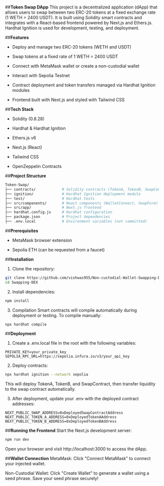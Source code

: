 ##**Token Swap DApp**
This project is a decentralized application (dApp) that allows users to swap between two ERC-20 tokens at a fixed exchange rate (1 WETH = 2400 USDT). It is built using Solidity smart contracts and integrates with a React-based frontend powered by Next.js and Ethers.js. Hardhat Ignition is used for development, testing, and deployment.

##**Features**
* Deploy and manage two ERC-20 tokens (WETH and USDT)

* Swap tokens at a fixed rate of 1 WETH = 2400 USDT

* Connect with MetaMask wallet or create a non-custodial wallet

* Interact with Sepolia Testnet

* Contract deployment and token transfers managed via Hardhat Ignition modules

* Frontend built with Next.js and styled with Tailwind CSS

##**Tech Stack**
* Solidity (0.8.28)

* Hardhat & Hardhat Ignition

* Ethers.js v6

* Next.js (React)

* Tailwind CSS

* OpenZeppelin Contracts

##**Project Structure**
```bash
Token-Swap/
├── contracts/            # Solidity contracts (TokenA, TokenB, SwapContract)
├── ignition/             # Hardhat Ignition deployment module
├── test/                 # Hardhat tests
├── src/components/       # React components (WalletConnect, SwapForm)
├── src/app/              # Next.js frontend
├── hardhat.config.js     # Hardhat configuration
├── package.json          # Project dependencies
├── .env.local            # Environment variables (not committed)
```

##**Prerequisites**
* MetaMask browser extension

* Sepolia ETH (can be requested from a faucet)


##**Installation**

 1. Clone the repository:

```bash
git clone https://github.com/vishwas955/Non-custodial-Wallet-Swapping-DApp.git
cd Swapping-DEX
```

 2. Install dependencies:

```bash
npm install
```

 3. Compilation
Smart contracts will compile automatically during deployment or testing. To compile manually:

```bash
npx hardhat compile
```

##**Deployment**

 1. Create a .env.local file in the root with the following variables:

```text
PRIVATE_KEY=your_private_key
SEPOLIA_RPC_URL=https://sepolia.infura.io/v3/your_api_key
```

2. Deploy contracts:

```bash
npx hardhat ignition --network sepolia
```
This will deploy TokenA, TokenB, and SwapContract, then transfer liquidity to the swap contract automatically.

 3. After deployment, update your .env with the deployed contract addresses:

```text
NEXT_PUBLIC_SWAP_ADDRESS=0xDeployedSwapContractAddress
NEXT_PUBLIC_TOKEN_A_ADDRESS=0xDeployedTokenAAddress
NEXT_PUBLIC_TOKEN_B_ADDRESS=0xDeployedTokenBAddress
```

##**Running the Frontend**
Start the Next.js development server:

```bash
npm run dev
```

Open your browser and visit http://localhost:3000 to access the dApp.

##**Wallet Connection**
MetaMask: Click "Connect MetaMask" to connect your injected wallet.

Non-Custodial Wallet: Click "Create Wallet" to generate a wallet using a seed phrase. Save your seed phrase securely!

